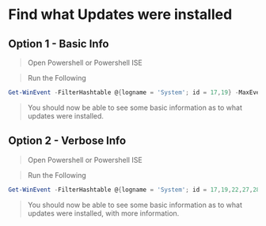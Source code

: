 # Find what Updates were installed

## Option 1 - Basic Info
>Open Powershell or Powershell ISE

>Run the Following
```Powershell
Get-WinEvent -FilterHashtable @{logname = 'System'; id = 17,19} -MaxEvents 20 | Format-Table -wrap
```
> You should now be able to see some basic information as to what updates were installed.

## Option 2 - Verbose Info
>Open Powershell or Powershell ISE

>Run the Following
```Powershell
Get-WinEvent -FilterHashtable @{logname = 'System'; id = 17,19,22,27,28,43} -MaxEvents 20 | Format-Table -wrap
```
> You should now be able to see some basic information as to what updates were installed, with more information.
